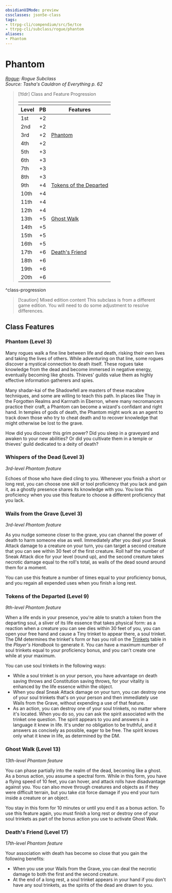 ```yaml
---
obsidianUIMode: preview
cssclasses: json5e-class
tags:
- ttrpg-cli/compendium/src/5e/tce
- ttrpg-cli/subclass/rogue/phantom
aliases:
- Phantom
---
```

# Phantom
*[Rogue](./rogue-xphb.md): Rogue Subclass*  
*Source: Tasha's Cauldron of Everything p. 62*  

> [!tldr] Class and Feature Progression
> 
> <table class="class-progression">
> <thead>
> <tr><th colspan='3'></th></tr>
> <tr class="class-progression"><th class"level">Level</th><th class"pb">PB</th><th class"feature">Features</th></tr>
> </thead><tbody>
> <tr class="class-progression"><td class"level">1st</td><td class"pb">+2</td><td class"feature"></td></tr>
> <tr class="class-progression"><td class"level">2nd</td><td class"pb">+2</td><td class"feature"></td></tr>
> <tr class="class-progression"><td class"level">3rd</td><td class"pb">+2</td><td class"feature"><a href='#Phantom (Level 3)' class='internal-link'>Phantom</a></td></tr>
> <tr class="class-progression"><td class"level">4th</td><td class"pb">+2</td><td class"feature"></td></tr>
> <tr class="class-progression"><td class"level">5th</td><td class"pb">+3</td><td class"feature"></td></tr>
> <tr class="class-progression"><td class"level">6th</td><td class"pb">+3</td><td class"feature"></td></tr>
> <tr class="class-progression"><td class"level">7th</td><td class"pb">+3</td><td class"feature"></td></tr>
> <tr class="class-progression"><td class"level">8th</td><td class"pb">+3</td><td class"feature"></td></tr>
> <tr class="class-progression"><td class"level">9th</td><td class"pb">+4</td><td class"feature"><a href='#Tokens of the Departed (Level 9)' class='internal-link'>Tokens of the Departed</a></td></tr>
> <tr class="class-progression"><td class"level">10th</td><td class"pb">+4</td><td class"feature"></td></tr>
> <tr class="class-progression"><td class"level">11th</td><td class"pb">+4</td><td class"feature"></td></tr>
> <tr class="class-progression"><td class"level">12th</td><td class"pb">+4</td><td class"feature"></td></tr>
> <tr class="class-progression"><td class"level">13th</td><td class"pb">+5</td><td class"feature"><a href='#Ghost Walk (Level 13)' class='internal-link'>Ghost Walk</a></td></tr>
> <tr class="class-progression"><td class"level">14th</td><td class"pb">+5</td><td class"feature"></td></tr>
> <tr class="class-progression"><td class"level">15th</td><td class"pb">+5</td><td class"feature"></td></tr>
> <tr class="class-progression"><td class"level">16th</td><td class"pb">+5</td><td class"feature"></td></tr>
> <tr class="class-progression"><td class"level">17th</td><td class"pb">+6</td><td class"feature"><a href='#Death's Friend (Level 17)' class='internal-link'>Death's Friend</a></td></tr>
> <tr class="class-progression"><td class"level">18th</td><td class"pb">+6</td><td class"feature"></td></tr>
> <tr class="class-progression"><td class"level">19th</td><td class"pb">+6</td><td class"feature"></td></tr>
> <tr class="class-progression"><td class"level">20th</td><td class"pb">+6</td><td class"feature"></td></tr>
> </tbody></table>

^class-progression


> [!caution] Mixed edition content
> This subclass is from a different game edition. You will need to do some adjustment to resolve differences.

## Class Features

### Phantom (Level 3)

Many rogues walk a fine line between life and death, risking their own lives and taking the lives of others. While adventuring on that line, some rogues discover a mystical connection to death itself. These rogues take knowledge from the dead and become immersed in negative energy, eventually becoming like ghosts. Thieves' guilds value them as highly effective information gatherers and spies.

Many shadar-kai of the Shadowfell are masters of these macabre techniques, and some are willing to teach this path. In places like Thay in the Forgotten Realms and Karrnath in Eberron, where many necromancers practice their craft, a Phantom can become a wizard's confidant and right hand. In temples of gods of death, the Phantom might work as an agent to track down those who try to cheat death and to recover knowledge that might otherwise be lost to the grave.

How did you discover this grim power? Did you sleep in a graveyard and awaken to your new abilities? Or did you cultivate them in a temple or thieves' guild dedicated to a deity of death?

### Whispers of the Dead (Level 3)

*3rd-level Phantom feature*

Echoes of those who have died cling to you. Whenever you finish a short or long rest, you can choose one skill or tool proficiency that you lack and gain it, as a ghostly presence shares its knowledge with you. You lose this proficiency when you use this feature to choose a different proficiency that you lack.

### Wails from the Grave (Level 3)

*3rd-level Phantom feature*

As you nudge someone closer to the grave, you can channel the power of death to harm someone else as well. Immediately after you deal your Sneak Attack damage to a creature on your turn, you can target a second creature that you can see within 30 feet of the first creature. Roll half the number of Sneak Attack dice for your level (round up), and the second creature takes necrotic damage equal to the roll's total, as wails of the dead sound around them for a moment.

You can use this feature a number of times equal to your proficiency bonus, and you regain all expended uses when you finish a long rest.

### Tokens of the Departed (Level 9)

*9th-level Phantom feature*

When a life ends in your presence, you're able to snatch a token from the departing soul, a sliver of its life essence that takes physical form: as a reaction when a creature you can see dies within 30 feet of you, you can open your free hand and cause a Tiny trinket to appear there, a soul trinket. The DM determines the trinket's form or has you roll on the [Trinkets](Інструменти%20ДМ/CLI/items/trinket-xphb.md) table in the *Player's Handbook* to generate it. You can have a maximum number of soul trinkets equal to your proficiency bonus, and you can't create one while at your maximum.

You can use soul trinkets in the following ways:

- While a soul trinket is on your person, you have advantage on death saving throws and Constitution saving throws, for your vitality is enhanced by the life essence within the object.  
- When you deal Sneak Attack damage on your turn, you can destroy one of your soul trinkets that's on your person and then immediately use Wails from the Grave, without expending a use of that feature.  
- As an action, you can destroy one of your soul trinkets, no matter where it's located. When you do so, you can ask the spirit associated with the trinket one question. The spirit appears to you and answers in a language it knew in life. It's under no obligation to be truthful, and it answers as concisely as possible, eager to be free. The spirit knows only what it knew in life, as determined by the DM.  

### Ghost Walk (Level 13)

*13th-level Phantom feature*

You can phase partially into the realm of the dead, becoming like a ghost. As a bonus action, you assume a spectral form. While in this form, you have a flying speed of 10 feet, you can hover, and attack rolls have disadvantage against you. You can also move through creatures and objects as if they were difficult terrain, but you take `d10` force damage if you end your turn inside a creature or an object.

You stay in this form for 10 minutes or until you end it as a bonus action. To use this feature again, you must finish a long rest or destroy one of your soul trinkets as part of the bonus action you use to activate Ghost Walk.

### Death's Friend (Level 17)

*17th-level Phantom feature*

Your association with death has become so close that you gain the following benefits:

- When you use your Wails from the Grave, you can deal the necrotic damage to both the first and the second creature.  
- At the end of a long rest, a soul trinket appears in your hand if you don't have any soul trinkets, as the spirits of the dead are drawn to you.